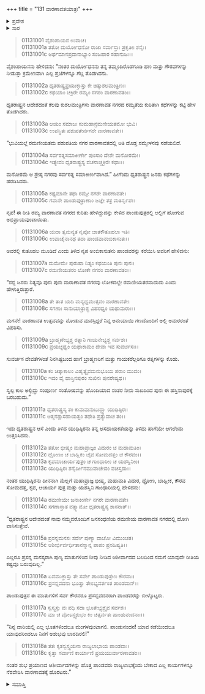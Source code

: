 +++
title = "131 ವಾರಣಾವತಯಾತ್ರಃ"
+++

<details><summary>ಪ್ರವೇಶ</summary>


।।   ಓಂ ಓಂ ನಮೋ ನಾರಾಯಣಾಯ।।   ಶ್ರೀ ವೇದವ್ಯಾಸಾಯ ನಮಃ ।।

ಶ್ರೀ ಕೃಷ್ಣದ್ವೈಪಾಯನ ವೇದವ್ಯಾಸ ವಿರಚಿತ  

**ಶ್ರೀ ಮಹಾಭಾರತ**

**ಆದಿ ಪರ್ವ**

**ಜತುಗೃಹದಾಹ ಪರ್ವ**

**ಅಧ್ಯಾಯ 131**

</details>


<details><summary>ಸಾರ</summary>

ದುರ್ಯೋಧನನ ಪ್ರೇರಣೆಯಂತೆ ಪುರಜನರು ವಾರಣಾವತದ ಕುರಿತು ಪಾಂಡವರಲ್ಲಿ ಆಸಕ್ತಿಯನ್ನು ಹುಟ್ಟಿಸಿದುದು (1-5). ಧೃತರಾಷ್ಟ್ರನು ಪಾಂಡವರಿಗೆ ತಾಯಿಯೊಂದಿಗೆ ವಾರಣಾವತಕ್ಕೆ ಹೋಗಲು ಸೂಚಿಸುವುದು (6-10). ಪಾಂಡವರು ವಾರಣಾವತಕ್ಕೆ ಹೊರಟಿದುದು (11-18).

</details>


> 01131001 ವೈಶಂಪಾಯನ ಉವಾಚ।  
01131001a ತತೋ ದುರ್ಯೋಧನೋ ರಾಜಾ ಸರ್ವಾಸ್ತಾಃ ಪ್ರಕೃತೀಃ ಶನೈಃ।  
01131001c ಅರ್ಥಮಾನಪ್ರದಾನಾಭ್ಯಾಂ ಸಂಜಹಾರ ಸಹಾನುಜಃ।।

ವೈಶಂಪಾಯನನು ಹೇಳಿದನು: “ನಂತರ ದುರ್ಯೋಧನನು ತನ್ನ ತಮ್ಮಂದಿರೊಡಗೂಡಿ ಹಣ ಮತ್ತು ಗೌರವಗಳನ್ನು ನೀಡುತ್ತಾ ಕ್ರಮೇಣವಾಗಿ ಎಲ್ಲ ಪ್ರಜೆಗಳನ್ನೂ ಗೆಲ್ಲ ತೊಡಗಿದನು.

> 01131002a ಧೃತರಾಷ್ಟ್ರಪ್ರಯುಕ್ತಾಸ್ತು ಕೇ ಚಿತ್ಕುಶಲಮಂತ್ರಿಣಃ।  
01131002c ಕಥಯಾಂ ಚಕ್ರಿರೇ ರಮ್ಯಂ ನಗರಂ ವಾರಣಾವತಂ।।

ಧೃತರಾಷ್ಟ್ರನ ಆದೇಶದಂತೆ ಕೆಲವು ಕುಶಲಮಂತ್ರಿಗಳು ವಾರಣಾವತ ನಗರದ ರಮ್ಯತೆಯ ಕುರಿತಾಗಿ ಕಥೆಗಳನ್ನು ಕಟ್ಟಿ ಹೇಳ ತೊಡಗಿದರು.

> 01131003a ಅಯಂ ಸಮಾಜಃ ಸುಮಹಾನ್ರಮಣೀಯತಮೋ ಭುವಿ।  
01131003c ಉಪಸ್ಥಿತಃ ಪಶುಪತೇರ್ನಗರೇ ವಾರಣಾವತೇ।।

“ಭುವಿಯಲ್ಲೆ ರಮಣೀಯತಮ ಪಶುಪತಿಯ ನಗರ ವಾರಣಾವತದಲ್ಲಿ ಅತಿ ದೊಡ್ಡ ಸಮ್ಮೇಳನವು ನಡೆಯಲಿದೆ.

> 01131004a ಸರ್ವರತ್ನಸಮಾಕೀರ್ಣೇ ಪುಂಸಾಂ ದೇಶೇ ಮನೋರಮೇ।  
01131004c ಇತ್ಯೇವಂ ಧೃತರಾಷ್ಟ್ರಸ್ಯ ವಚನಾಚ್ಚಕ್ರಿರೇ ಕಥಾಃ।।

ಮನೋರಮೆ ಆ ಶ್ರೇಷ್ಠ ನಗರವು ಸರ್ವರತ್ನ ಸಮಾಕೀರ್ಣವಾಗಿದೆ.” ಹೀಗೆಂದು ಧೃತರಾಷ್ಟ್ರನ ಜನರು ಕಥೆಗಳನ್ನು ಹರಡಿಸಿದರು.

> 01131005a ಕಥ್ಯಮಾನೇ ತಥಾ ರಮ್ಯೇ ನಗರೇ ವಾರಣಾವತೇ।  
01131005c ಗಮನೇ ಪಾಂಡುಪುತ್ರಾಣಾಂ ಜಜ್ಞೇ ತತ್ರ ಮತಿರ್ನೃಪ।।

ನೃಪ! ಈ ರೀತಿ ರಮ್ಯ ವಾರಣಾವತ ನಗರದ ಕುರಿತು ಹೇಳಿದ್ದುದನ್ನು ಕೇಳಿದ ಪಾಂಡುಪುತ್ರರಲ್ಲಿ ಅಲ್ಲಿಗೆ ಹೋಗುವ ಅಭಿಪ್ರಾಯವುಂಟಾಯಿತು.

> 01131006a ಯದಾ ತ್ವಮನ್ಯತ ನೃಪೋ ಜಾತಕೌತೂಹಲಾ ಇತಿ।  
01131006c ಉವಾಚೈನಾನಥ ತದಾ ಪಾಂಡವಾನಂಬಿಕಾಸುತಃ।।

ಅವರಲ್ಲಿ ಕುತೂಹಲ ಮೂಡಿದೆ ಎಂದು ತಿಳಿದ ನೃಪ ಅಂಬಿಕಾಸುತನು ಪಾಂಡವರನ್ನು ಕರೆಯಿಸಿ ಅವರಿಗೆ ಹೇಳಿದನು:

> 01131007a ಮಮೇಮೇ ಪುರುಷಾ ನಿತ್ಯಂ ಕಥಯಂತಿ ಪುನಃ ಪುನಃ।  
01131007c ರಮಣೀಯತರಂ ಲೋಕೇ ನಗರಂ ವಾರಣಾವತಂ।।

“ನನ್ನ ಜನರು ನಿತ್ಯವೂ ಪುನಃ ಪುನಃ ವಾರಾಣಾವತ ನಗರವು ಲೋಕದಲ್ಲೇ ರಮಣೀಯತರವಾದುದು ಎಂದು ಹೇಳುತ್ತಿರುತ್ತಾರೆ.

> 01131008a ತೇ ತಾತ ಯದಿ ಮನ್ಯಧ್ವಮುತ್ಸವಂ ವಾರಣಾವತೇ।  
01131008c ಸಗಣಾಃ ಸಾನುಯಾತ್ರಾಶ್ಚ ವಿಹರಧ್ವಂ ಯಥಾಮರಾಃ।।

ಮಗನೇ! ವಾರಣಾವತ ಉತ್ಸವವನ್ನು ನೋಡುವ ಮನಸ್ಸಿದ್ದರೆ ನಿನ್ನ ಅನುಯಾಯಿ ಗಣದೊಂದಿಗೆ ಅಲ್ಲಿ ಅಮರರಂತೆ ವಿಹರಿಸು.

> 01131009a ಬ್ರಾಹ್ಮಣೇಭ್ಯಶ್ಚ ರತ್ನಾನಿ ಗಾಯನೇಭ್ಯಶ್ಚ ಸರ್ವಶಃ।  
01131009c ಪ್ರಯಚ್ಛಧ್ವಂ ಯಥಾಕಾಮಂ ದೇವಾ ಇವ ಸುವರ್ಚಸಃ।।

ಸುವರ್ಚಸ ದೇವತೆಗಳಂತೆ ನಿನಗಿಷ್ಟಬಂದ ಹಾಗೆ ಬ್ರಾಹ್ಮಣರಿಗೆ ಮತ್ತು ಗಾಯಕರೆಲ್ಲರಿಗೂ ರತ್ನಗಳನ್ನು ಕೊಡು.

> 01131010a ಕಂ ಚಿತ್ಕಾಕಾಲಂ ವಿಹೃತ್ಯೈವಮನುಭೂಯ ಪರಾಂ ಮುದಂ।  
01131010c ಇದಂ ವೈ ಹಾಸ್ತಿನಪುರಂ ಸುಖಿನಃ ಪುನರೇಷ್ಯಥ।।

ಸ್ವಲ್ಪ ಕಾಲ ಅಲ್ಲಿದ್ದು ಸಂಪೂರ್ಣ ಸಂತೋಷವನ್ನು ಹೊಂದಿಯಾದ ನಂತರ ನೀನು ಸುಖದಿಂದ ಪುನಃ ಈ ಹಸ್ತಿನಾಪುರಕ್ಕೆ ಬರಬಹುದು.”

> 01131011a ಧೃತರಾಷ್ಟ್ರಸ್ಯ ತಂ ಕಾಮಮನುಬುದ್ಧ್ವಾ ಯುಧಿಷ್ಠಿರಃ।  
01131011c ಆತ್ಮನಶ್ಚಾಸಹಾಯತ್ವಂ ತಥೇತಿ ಪ್ರತ್ಯುವಾಚ ತಂ।।

ಇದು ಧೃತರಾಷ್ಟ್ರನ ಆಸೆ ಎಂದು ತಿಳಿದ ಯುಧಿಷ್ಠಿರನು ತನ್ನ ಅಸಹಾಯಕತೆಯನ್ನು ತಿಳಿದು ಹಾಗೆಯೇ ಆಗಲೆಂದು ಉತ್ತರಿಸಿದನು.

> 01131012a ತತೋ ಭೀಷ್ಮಂ ಮಹಾಪ್ರಾಜ್ಞಂ ವಿದುರಂ ಚ ಮಹಾಮತಿಂ।  
01131012c ದ್ರೋಣಂ ಚ ಬಾಹ್ಲಿಕಂ ಚೈವ ಸೋಮದತ್ತಂ ಚ ಕೌರವಂ।।   
01131013a ಕೃಪಮಾಚಾರ್ಯಪುತ್ರಂ ಚ ಗಾಂಧಾರೀಂ ಚ ಯಶಸ್ವಿನೀಂ।  
01131013c ಯುಧಿಷ್ಠಿರಃ ಶನೈರ್ದೀನಮುವಾಚೇದಂ ವಚಸ್ತದಾ।।

ನಂತರ ಯುಧಿಷ್ಠಿರನು ದೀನನಾಗಿ ಮೆಲ್ಲಗೆ ಮಹಾಪ್ರಾಜ್ಞ ಭೀಷ್ಮ, ಮಹಾಮತಿ ವಿದುರ, ದ್ರೋಣ, ಬಾಹ್ಲೀಕ, ಕೌರವ ಸೋಮದತ್ತ, ಕೃಪ, ಆಚಾರ್ಯ ಪುತ್ರ ಮತ್ತು ಯಶಸ್ವಿನಿ ಗಾಂಧಾರಿಯಲ್ಲಿ ಹೇಳಿದನು:

> 01131014a ರಮಣೀಯೇ ಜನಾಕೀರ್ಣೇ ನಗರೇ ವಾರಣಾವತೇ।   
01131014c ಸಗಣಾಸ್ತಾತ ವತ್ಸ್ಯಾಮೋ ಧೃತರಾಷ್ಟ್ರಸ್ಯ ಶಾಸನಾತ್।।

“ಧೃತರಾಷ್ಟ್ರನ ಆದೇಶದಂತೆ ನಾವು ನಮ್ಮವರೊಂದಿಗೆ ಜನಸಂಧಣಿಯ ರಮಣೀಯ ವಾರಣಾವತ ನಗರದಲ್ಲಿ ಹೋಗಿ ವಾಸಿಸುತ್ತೇವೆ.

> 01131015a ಪ್ರಸನ್ನಮನಸಃ ಸರ್ವೇ ಪುಣ್ಯಾ ವಾಚೋ ವಿಮುಂಚತ।  
01131015c ಆಶೀರ್ಭಿರ್ವರ್ಧಿತಾನಸ್ಮಾನ್ನ ಪಾಪಂ ಪ್ರಸಹಿಷ್ಯತಿ।।

ಎಲ್ಲರೂ ಪ್ರಸನ್ನ ಮನಸ್ಕರಾಗಿ ಪುಣ್ಯ ಮಾತುಗಳಿಂದ ನೀವು ನೀಡಿದ ಆಶೀರ್ವಾದದ ಬಲದಿಂದ ನಮಗೆ ಯಾವುದೇ ರೀತಿಯ ಕಷ್ಟವೂ ಬರುವುದಿಲ್ಲ.”

> 01131016a ಏವಮುಕ್ತಾಸ್ತು ತೇ ಸರ್ವೇ ಪಾಂಡುಪುತ್ರೇಣ ಕೌರವಾಃ।  
01131016c ಪ್ರಸನ್ನವದನಾ ಭೂತ್ವಾ ತೇಽಭ್ಯವರ್ತಂತ ಪಾಂಡವಾನ್।।

ಪಾಂಡುಪುತ್ರನ ಈ ಮಾತುಗಳಿಗೆ ಸರ್ವ ಕೌರವರೂ ಪ್ರಸನ್ನವದನರಾಗಿ ಪಾಂಡವರನ್ನು ಬೀಳ್ಕೊಟ್ಟರು.

> 01131017a ಸ್ವಸ್ತ್ಯಸ್ತು ವಃ ಪಥಿ ಸದಾ ಭೂತೇಭ್ಯಶ್ಚೈವ ಸರ್ವಶಃ।  
01131017c ಮಾ ಚ ವೋಽಸ್ತ್ವಶುಭಂ ಕಿಂ ಚಿತ್ಸರ್ವತಃ ಪಾಂಡುನಂದನಾಃ।।

“ನಿನ್ನ ದಾರಿಯಲ್ಲಿ ಎಲ್ಲ ಭೂತಗಳಿಂದಲೂ ಮಂಗಳವುಂಟಾಗಲಿ. ಪಾಂಡುನಂದನ! ಯಾವ ಕಡೆಯಿಂದಲೂ ಯಾವುದರಿಂದಲೂ ನಿನಗೆ ಅಶುಭವು ಬಾರದಿರಲಿ!”

> 01131018a ತತಃ ಕೃತಸ್ವಸ್ತ್ಯಯನಾ ರಾಜ್ಯಲಾಭಾಯ ಪಾಂಡವಾಃ।  
01131018c ಕೃತ್ವಾ ಸರ್ವಾಣಿ ಕಾರ್ಯಾಣಿ ಪ್ರಯಯುರ್ವಾರಣಾವತಂ।।

ನಂತರ ಶುಭ ಪ್ರಯಾಣದ ಆಶೀರ್ವಾದಗಳನ್ನು ಹೊತ್ತ ಪಾಂಡವರು ರಾಜ್ಯಲಾಭಕ್ಕೆಂದು ಬೇಕಾದ ಎಲ್ಲ ಕಾರ್ಯಗಳನ್ನೂ ನೆರವೇರಿಸಿ ವಾರಣಾವತಕ್ಕೆ ಹೊರಟರು.”



<details><summary>ಸಮಾಪ್ತಿ</summary>

ಇತಿ ಶ್ರೀ ಮಹಾಭಾರತೇ ಆದಿಪರ್ವಣಿ ಜತುಗೃಹದಾಹಪರ್ವಣಿ ವಾರಣಾವತಯಾತ್ರಾಯಾಂ ಏಕತ್ರಿಂಶದಧಿಕಶತತಮೋಽಧ್ಯಾಯಃ।।  
ಇದು ಶ್ರೀ ಮಹಾಭಾರತದಲ್ಲಿ ಆದಿಪರ್ವದಲ್ಲಿ ಜತುಗೃಹದಾಹ ಪರ್ವದಲ್ಲಿ ವಾರಣಾವತಯಾತ್ರ ಎನ್ನುವ ನೂರಾಮೂವತ್ತೊಂದನೆಯ ಅಧ್ಯಾಯವು.

</details>

